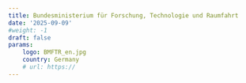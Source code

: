 ```yaml
---
title: Bundesministerium für Forschung, Technologie und Raumfahrt
date: '2025-09-09'
#weight: -1
draft: false
params:
    logo: BMFTR_en.jpg
    country: Germany
    # url: https://
---
```


